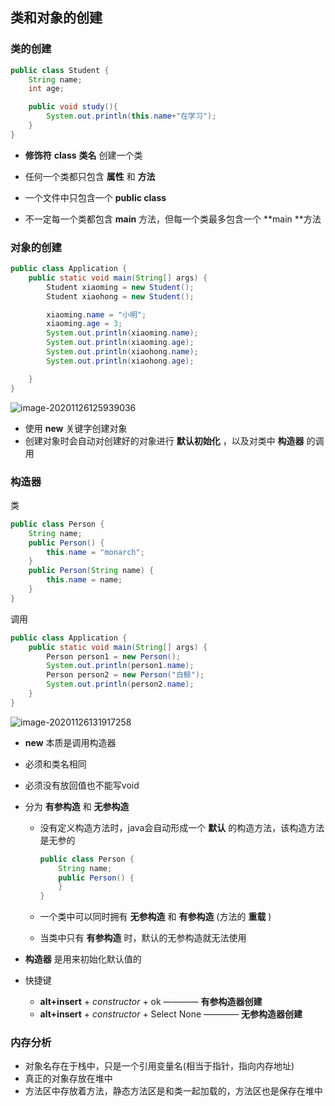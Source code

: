 ## 类和对象的创建

### 类的创建

```java
public class Student {
    String name;
    int age;

    public void study(){
        System.out.println(this.name+"在学习");
    }
}
```

- **修饰符** **class** **类名** 创建一个类

- 任何一个类都只包含 **属性** 和 **方法** 
- 一个文件中只包含一个 **public class** 
- 不一定每一个类都包含 **main** 方法，但每一个类最多包含一个 **main **方法



### 对象的创建

```java
public class Application {
    public static void main(String[] args) {
        Student xiaoming = new Student();
        Student xiaohong = new Student();

        xiaoming.name = "小明";
        xiaoming.age = 3;
        System.out.println(xiaoming.name);
        System.out.println(xiaoming.age);
        System.out.println(xiaohong.name);
        System.out.println(xiaohong.age);

    }
}
```

![image-20201126125939036](https://img2020.cnblogs.com/blog/2213660/202011/2213660-20201126125940193-604496835.png) 

- 使用 **new** 关键字创建对象
- 创建对象时会自动对创建好的对象进行 **默认初始化** ，以及对类中 **构造器** 的调用



### 构造器

类

```java
public class Person {
    String name;
    public Person() {
        this.name = "monarch";
    }
    public Person(String name) {
        this.name = name;
    }
}
```

调用

```java
public class Application {
    public static void main(String[] args) {
        Person person1 = new Person();
        System.out.println(person1.name);
        Person person2 = new Person("白鲸");
        System.out.println(person2.name);
    }
}
```

![image-20201126131917258](https://img2020.cnblogs.com/blog/2213660/202011/2213660-20201126131919243-493064659.png) 

- **new** 本质是调用构造器

- 必须和类名相同

- 必须没有放回值也不能写void

- 分为 **有参构造** 和 **无参构造** 

    - 没有定义构造方法时，java会自动形成一个 **默认** 的构造方法，该构造方法是无参的

        ```java
        public class Person {
            String name;
            public Person() {
            }
        }
        ```

    - 一个类中可以同时拥有 **无参构造** 和 **有参构造** (方法的 **重载** )

    - 当类中只有 **有参构造** 时，默认的无参构造就无法使用

- **构造器** 是用来初始化默认值的

- 快捷键

    -  **alt+insert**  + *constructor* + ok ———— **有参构造器创建** 
    -  **alt+insert**  + *constructor* + Select None ———— **无参构造器创建** 



### 内存分析

- 对象名存在于栈中，只是一个引用变量名(相当于指针，指向内存地址)
- 真正的对象存放在堆中
- 方法区中存放着方法，静态方法区是和类一起加载的，方法区也是保存在堆中